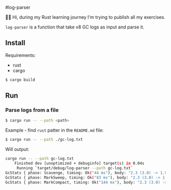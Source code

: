 #log-parser

👋🏼 Hi, during my Rust learning journey I'm trying to publish all my exercises.

`log-parser` is a function that take v8 GC logs as input and parse it.

## Install

Requirements:
- rust
- cargo

```bash
$ cargo build
```

## Run

### Parse logs from a file
```bash
$ cargo run -- --path <path>
```

Example - find `rust` patter in the `README.md` file:
```bash
$ cargo run -- --path ./gc-log.txt
```

Will output: 

```bash
cargo run -- --path gc-log.txt
    Finished dev [unoptimized + debuginfo] target(s) in 0.04s
     Running `target/debug/log-parser --path gc-log.txt`
GcStats { phase: Scavenge, timing: Ok("44 ms"), body: "2.3 (3.0) -> 1.9 (4.0) MB, 1.2 / 0.0 ms  (average mu = 1.000, current mu = 1.000) allocation failure" }
GcStats { phase: MarkSweep, timing: Ok("83 ms"), body: "2.3 (3.0) -> 1.9 (4.0) MB, 1.2 / 0.0 ms  (average mu = 1.000, current mu = 1.000) allocation failure" }
GcStats { phase: MarkCompact, timing: Ok("144 ms"), body: "2.3 (3.0) -> 1.9 (4.0) MB, 1.2 / 0.0 ms  (average mu = 1.000, current mu = 1.000) allocation failure" }
```


